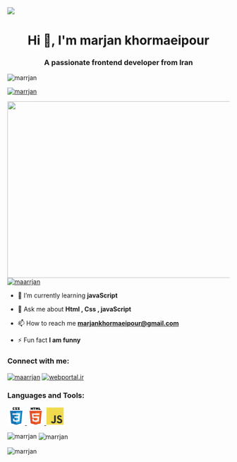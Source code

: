 <img  src="(https://mir-s3-cdn-cf.behance.net/project_modules/fs/54b6c068097599.5b50bca476b9b.gif)">
<h1 align="center">Hi 👋, I'm marjan khormaeipour</h1>
<h3 align="center">A passionate frontend developer from Iran</h3>

<p align="left"> <img src="https://komarev.com/ghpvc/?username=marrjan&label=Profile%20views&color=0e75b6&style=flat" alt="marrjan" /> </p>

<p align="left"> <a href="https://github.com/ryo-ma/github-profile-trophy"><img src="https://github-profile-trophy.vercel.app/?username=marrjan" alt="marrjan" /></a> </p>

<img align="right" width="600px" height="400px" src="https://i.pinimg.com/originals/e7/26/c7/e726c74ac081eed50feee1433d12c998.gif">

<p align="left"> <a href="https://twitter.com/maarrjan" target="blank"><img src="https://img.shields.io/twitter/follow/maarrjan?logo=twitter&style=for-the-badge" alt="maarrjan" /></a> </p>

- 🌱 I’m currently learning **javaScript**

- 💬 Ask me about **Html , Css , javaScript**

- 📫 How to reach me **marjankhormaeipour@gmail.com**

- ⚡ Fun fact **I am funny**

<h3 align="left">Connect with me:</h3>
<p align="left">
<a href="https://twitter.com/maarrjan" target="blank"><img align="center" src="https://raw.githubusercontent.com/rahuldkjain/github-profile-readme-generator/master/src/images/icons/Social/twitter.svg" alt="maarrjan" height="30" width="40" /></a>
<a href="https://instagram.com/webportal.ir" target="blank"><img align="center" src="https://raw.githubusercontent.com/rahuldkjain/github-profile-readme-generator/master/src/images/icons/Social/instagram.svg" alt="webportal.ir" height="30" width="40" /></a>
</p>

<h3 align="left">Languages and Tools:</h3>
<p align="left"> <a href="https://www.w3schools.com/css/" target="_blank" rel="noreferrer"> <img src="https://raw.githubusercontent.com/devicons/devicon/master/icons/css3/css3-original-wordmark.svg" alt="css3" width="40" height="40"/> </a> <a href="https://www.w3.org/html/" target="_blank" rel="noreferrer"> <img src="https://raw.githubusercontent.com/devicons/devicon/master/icons/html5/html5-original-wordmark.svg" alt="html5" width="40" height="40"/> </a> <a href="https://developer.mozilla.org/en-US/docs/Web/JavaScript" target="_blank" rel="noreferrer"> <img src="https://raw.githubusercontent.com/devicons/devicon/master/icons/javascript/javascript-original.svg" alt="javascript" width="40" height="40"/> </a> </p>

<p><img align="left" src="https://github-readme-stats.vercel.app/api/top-langs?username=marrjan&show_icons=true&locale=en&layout=compact" alt="marrjan" /></p>

<p>&nbsp;<img align="center" src="https://github-readme-stats.vercel.app/api?username=marrjan&show_icons=true&locale=en" alt="marrjan" /></p>

<p><img align="center" src="https://github-readme-streak-stats.herokuapp.com/?user=marrjan&" alt="marrjan" /></p>
